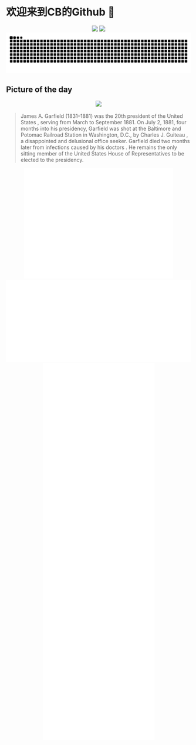 
# 欢迎来到CB的Github 👋

<div align="center">
  <img height="137px" src="https://github-readme-stats.vercel.app/api?username=SuperCB&show_icons=true&theme=radical" />
  <img height="137px" src="https://github-readme-stats.vercel.app/api/top-langs/?username=SuperCB&hide_title=true&hide_border=true&layout=compact&langs_count=6&text_color=000&icon_color=fff" />
</div>


<div align="center">
    <img src="./contribution-snake/github-contribution-grid-snake.svg" />
</div>



## Picture of the day
<div align="center">
  <img width=400px src="https://upload.wikimedia.org/wikipedia/commons/thumb/1/1f/James_Abram_Garfield%2C_photo_portrait_seated.jpg/450px-James_Abram_Garfield%2C_photo_portrait_seated.jpg" />
</div>

>James A. Garfield   (1831–1881) was the 20th  president of the United States , serving from March to September 1881. On July 2, 1881, four months into his presidency,  Garfield was shot  at the  Baltimore and Potomac Railroad Station  in Washington, D.C., by  Charles J. Guiteau , a disappointed and delusional office seeker. Garfield died two months later from  infections caused by his doctors . He remains the only sitting member of the  United States House of Representatives  to be elected to the presidency.



<div align="center">
  <img height="300px" src="base_metrics.svg" />
  <img  src="metrics.plugin.calendar.full.svg" />
</div>


<div align="center">
  <img  src="plugin_metrics.svg" /> 
</div>
